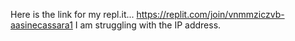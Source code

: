Here is the link for my repl.it...
https://replit.com/join/vnmmziczvb-aasinecassara1
I am struggling with the IP address.
